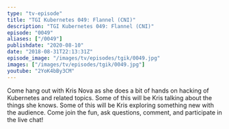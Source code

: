 ```yaml
---
type: "tv-episode"
title: "TGI Kubernetes 049: Flannel (CNI)"
description: "TGI Kubernetes 049: Flannel (CNI)"
episode: "0049"
aliases: ["/0049"]
publishdate: "2020-08-10"
date: "2018-08-31T22:13:31Z"
episode_image: "/images/tv/episodes/tgik/0049.jpg"
images: ["/images/tv/episodes/tgik/0049.jpg"]
youtube: "2YoK4bBy3CM"
---
```


Come hang out with Kris Nova as she does a bit of hands on hacking of Kubernetes and related topics. Some of this will be Kris talking about the things she knows. Some of this will be Kris exploring something new with the audience. Come join the fun, ask questions, comment, and participate in the live chat!


